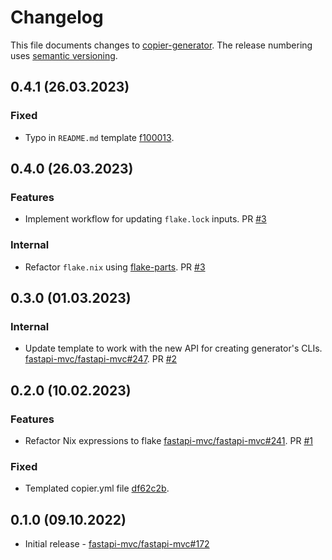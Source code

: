 # Changelog

This file documents changes to [copier-generator](https://github.com/fastapi-mvc/copier-generator). The release numbering uses [semantic versioning](http://semver.org).

## 0.4.1 (26.03.2023)

### Fixed

* Typo in `README.md` template [f100013](https://github.com/fastapi-mvc/copier-generator/commit/f100013020ff58f731dc17d41859783d7d4c181a).

## 0.4.0 (26.03.2023)

### Features

* Implement workflow for updating `flake.lock` inputs. PR [#3](https://github.com/fastapi-mvc/copier-generator/pull/3)

### Internal

* Refactor `flake.nix` using [flake-parts](https://github.com/hercules-ci/flake-parts). PR [#3](https://github.com/fastapi-mvc/copier-generator/pull/3)

## 0.3.0 (01.03.2023)

### Internal

* Update template to work with the new API for creating generator's CLIs. [fastapi-mvc/fastapi-mvc#247](https://github.com/fastapi-mvc/fastapi-mvc/issues/247). PR [#2](https://github.com/fastapi-mvc/copier-generator/pull/2)

## 0.2.0 (10.02.2023)

### Features

* Refactor Nix expressions to flake [fastapi-mvc/fastapi-mvc#241](https://github.com/fastapi-mvc/fastapi-mvc/issues/241). PR [#1](https://github.com/fastapi-mvc/copier-generator/pull/1)

### Fixed

* Templated copier.yml file [df62c2b](https://github.com/fastapi-mvc/copier-generator/commit/df62c2b994ca408570f0ee3657cfd0555d54ab94).

## 0.1.0 (09.10.2022)

* Initial release - [fastapi-mvc/fastapi-mvc#172](https://github.com/fastapi-mvc/fastapi-mvc/issues/172)
